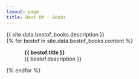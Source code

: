 ```yaml
---
layout: page
title: Best Of - Books
---
```


<!-- <h1>{{ site.data.bestof_books.title }}</h1> -->
<div>
{{ site.data.bestof_books.description }}
</div>
{% for bestof in site.data.bestof_books.content %}
 <ul>
    <ol>
        <b>{{ bestof.title }}</b> <br> {{ bestof.description }}
    </ol>
  </ul>
  <!-- <p>{{ staff_member | markdownify }}</p> -->
{% endfor %}